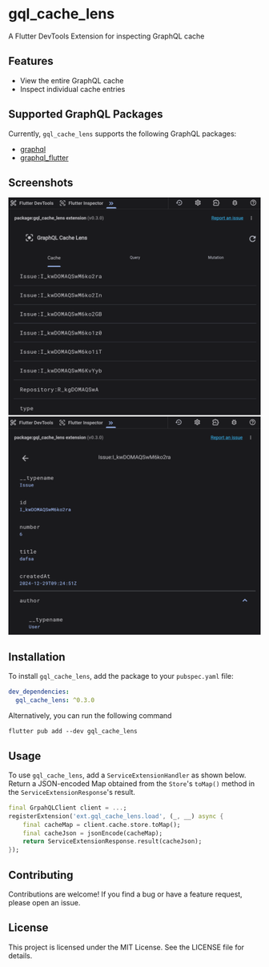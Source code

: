 # gql_cache_lens
A Flutter DevTools Extension for inspecting GraphQL cache

## Features
- View the entire GraphQL cache
- Inspect individual cache entries

## Supported GraphQL Packages
Currently, `gql_cache_lens` supports the following GraphQL packages:
- [graphql](https://pub.dev/packages/graphql)
- [graphql_flutter](https://pub.dev/packages/graphql_flutter)

## Screenshots
![](screenshot_1.png) ![](screenshot_2.png)

## Installation
To install `gql_cache_lens`, add the package to your `pubspec.yaml` file:
```yaml
dev_dependencies:
  gql_cache_lens: ^0.3.0
```

Alternatively, you can run the following command
```
flutter pub add --dev gql_cache_lens
```

## Usage
To use `gql_cache_lens`, add a `ServiceExtensionHandler` as shown below.
Return a JSON-encoded Map obtained from the `Store`'s `toMap()` method in the `ServiceExtensionResponse`'s result.

```dart
final GrpahQLClient client = ...;
registerExtension('ext.gql_cache_lens.load', (_, __) async {
    final cacheMap = client.cache.store.toMap();
    final cacheJson = jsonEncode(cacheMap);
    return ServiceExtensionResponse.result(cacheJson);
});
```

## Contributing
Contributions are welcome! If you find a bug or have a feature request, please open an issue.

## License
This project is licensed under the MIT License.
See the LICENSE file for details.
